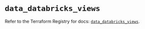 # `data_databricks_views`

Refer to the Terraform Registry for docs: [`data_databricks_views`](https://registry.terraform.io/providers/databricks/databricks/1.53.0/docs/data-sources/views).
